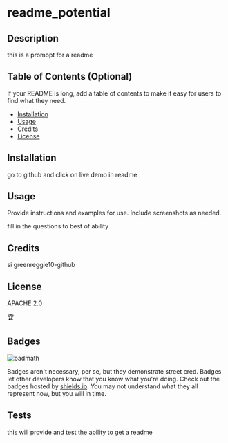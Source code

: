 # readme_potential
   


## Description


this is a promopt for a readme 


## Table of Contents (Optional)

If your README is long, add a table of contents to make it easy for users to find what they need.

- [Installation](#installation)
- [Usage](#usage)
- [Credits](#credits)
- [License](#license)

## Installation

go to github and click on live demo in readme 

## Usage

Provide instructions and examples for use. Include screenshots as needed.

fill in the questions to best of ability 


## Credits

si greenreggie10-github

## License

APACHE 2.0

🏆 
## Badges

![badmath](https://img.shields.io/github/languages/top/lernantino/badmath)

Badges aren't necessary, per se, but they demonstrate street cred. Badges let other developers know that you know what you're doing. Check out the badges hosted by [shields.io](https://shields.io/). You may not understand what they all represent now, but you will in time.


## Tests

this will provide and test the ability to get a readme

